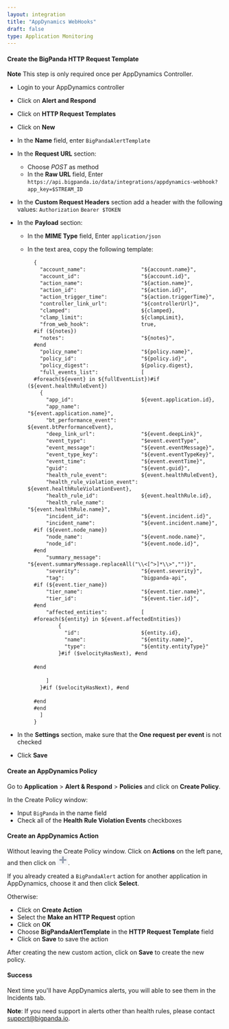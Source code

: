 ```yaml
---
layout: integration 
title: "AppDynamics WebHooks"
draft: false
type: Application Monitoring
---
```


#### Create the BigPanda HTTP Request Template

__Note__ This step is only required once per AppDynamics Controller.

* Login to your AppDynamics controller
* Click on **Alert and Respond**
* Click on **HTTP Request Templates**
* Click on **New**
* In the **Name** field, enter `BigPandaAlertTemplate` 
* In the **Request URL** section:
    * Choose _POST_ as method
    * In the **Raw URL** field, Enter `https://api.bigpanda.io/data/integrations/appdynamics-webhook?app_key=$STREAM_ID`
* In the **Custom Request Headers** section add a header with the following values:
    `Authorization`     `Bearer $TOKEN`
* In the **Payload** section:
    * In the **MIME Type** field, Enter `application/json`
    * In the text area, copy the following template:


            {
              "account_name":                  "${account.name}",
              "account_id":                    "${account.id}",
              "action_name":                   "${action.name}",
              "action_id":                     "${action.id}",
              "action_trigger_time":           "${action.triggerTime}",
              "controller_link_url":           "${controllerUrl}",
              "clamped":                       ${clamped},
              "clamp_limit":                   ${clampLimit},
              "from_web_hook":                 true,
            #if (${notes})
              "notes":                         "${notes}",
            #end
              "policy_name":                   "${policy.name}",
              "policy_id":                     "${policy.id}",
              "policy_digest":                 ${policy.digest},
              "full_events_list":              [
            #foreach(${event} in ${fullEventList})#if (${event.healthRuleEvent})
              {
                "app_id":                      ${event.application.id},
                "app_name":                    "${event.application.name}",
                "bt_performance_event":        ${event.btPerformanceEvent},
                "deep_link_url":               "${event.deepLink}",
                "event_type":                  "$event.eventType",
                "event_message":               "${event.eventMessage}",
                "event_type_key":              "${event.eventTypeKey}",
                "event_time":                  "${event.eventTime}",
                "guid":                        "${event.guid}",
                "health_rule_event":           ${event.healthRuleEvent},
                "health_rule_violation_event": ${event.healthRuleViolationEvent},
                "health_rule_id":              ${event.healthRule.id},
                "health_rule_name":            "${event.healthRule.name}",
                "incident_id":                 "${event.incident.id}",
                "incident_name":               "${event.incident.name}",
            #if (${event.node_name})
                "node_name":                   "${event.node.name}",
                "node_id":                     "${event.node.id}",
            #end
                "summary_message":             "${event.summaryMessage.replaceAll("\\<[^>]*\\>","")}",
                "severity":                    "${event.severity}",
                "tag":                         "bigpanda-api",
            #if (${event.tier_name})
                "tier_name":                   "${event.tier.name}",
                "tier_id":                     "${event.tier.id}",
            #end
                "affected_entities":           [
            #foreach(${entity} in ${event.affectedEntities})
                    {
                      "id":                    ${entity.id},
                      "name":                  "${entity.name}",
                      "type":                  "${entity.entityType}"
                    }#if ($velocityHasNext), #end 
            
            #end
            
                ]
              }#if ($velocityHasNext), #end 
            
            #end 
            #end
              ]
            }


* In the **Settings** section, make sure that the **One request per event** is not checked

* Click **Save**

<!-- section-separator -->

#### Create an AppDynamics Policy

Go to **Application** > **Alert & Respond** > **Policies** and click on **Create Policy**.

In the Create Policy window:

* Input `BigPanda` in the name field
* Check all of the **Health Rule Violation Events** checkboxes

<!-- section-separator -->

#### Create an AppDynamics Action

Without leaving the Create Policy window.
Click on **Actions** on the left pane, and then click on ![+](/media/appdynamics-plus.png).

If you already created a `BigPandaAlert` action for another application in AppDynamics, choose it and then click **Select**.

Otherwise:

* Click on **Create Action**
* Select the **Make an HTTP Request** option
* Click on **OK**
* Choose **BigPandaAlertTemplate** in the **HTTP Request Template** field
* Click on **Save** to save the action

After creating the new custom action, click on **Save** to create the new policy.

<!-- section-separator -->

#### Success

Next time you'll have AppDynamics alerts, you will able to see them in the Incidents tab.

__Note__: If you need support in alerts other than health rules, please contact support@bigpanda.io.
